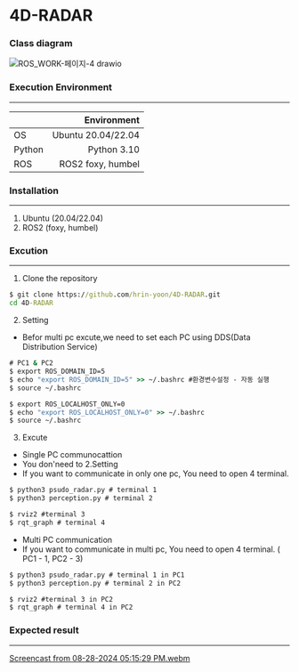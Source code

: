 # 4D-RADAR 

### Class diagram
![ROS_WORK-페이지-4 drawio](https://github.com/user-attachments/assets/d1a5ac63-1679-4d08-98d5-cb6214e7761b)



### Execution Environment
------------------
|    |Environment   |
|----|-------:|
|OS|Ubuntu 20.04/22.04|
|Python|Python 3.10|
|ROS|ROS2 foxy, humbel|

### Installation
------------------
1. Ubuntu (20.04/22.04)
2. ROS2 (foxy, humbel)

### Excution
------------------
1. Clone the repository
```cmd
$ git clone https://github.com/hrin-yoon/4D-RADAR.git
cd 4D-RADAR
```

2. Setting
- Befor multi pc excute,we need to set each PC using DDS(Data Distribution Service)

```cmd
# PC1 & PC2 
$ export ROS_DOMAIN_ID=5
$ echo "export ROS_DOMAIN_ID=5" >> ~/.bashrc #환경변수설정 - 자동 실행 
$ source ~/.bashrc

$ export ROS_LOCALHOST_ONLY=0
$ echo "export ROS_LOCALHOST_ONLY=0" >> ~/.bashrc 
$ source ~/.bashrc
```


3. Excute
-  Single PC communocattion
-  You don'need to 2.Setting
-  If you want to communicate in only one pc, You need to open 4 terminal.

```cmd
$ python3 psudo_radar.py # terminal 1
$ python3 perception.py # terminal 2

$ rviz2 #terminal 3
$ rqt_graph # terminal 4

```
- Multi PC communication
- If you want to communicate in multi pc, You need to open 4 terminal. ( PC1 - 1, PC2 - 3)
```cmd
$ python3 psudo_radar.py # terminal 1 in PC1
$ python3 perception.py # terminal 2 in PC2

$ rviz2 #terminal 3 in PC2
$ rqt_graph # terminal 4 in PC2

```

### Expected result
------------------
[Screencast from 08-28-2024 05:15:29 PM.webm](https://github.com/user-attachments/assets/9b76decd-96f8-4641-a394-12305c022ce0)
